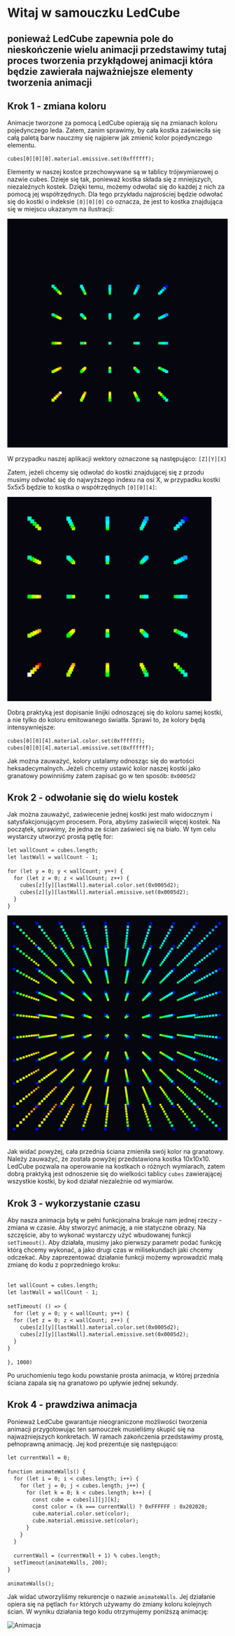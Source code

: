 # Witaj w samouczku LedCube

## ponieważ LedCube zapewnia pole do nieskończenie wielu animacji przedstawimy tutaj proces tworzenia przykłądowej animacji która będzie zawierała najważniejsze elementy tworzenia animacji

## Krok 1 - zmiana koloru

Animacje tworzone za pomocą LedCube opierają się na zmianach koloru pojedynczego leda. Zatem, zanim sprawimy, by cała kostka zaświeciła się całą paletą barw nauczmy się najpierw jak zmienić kolor pojedynczego elementu.

```
cubes[0][0][0].material.emissive.set(0xffffff); 
```

Elementy w naszej kostce przechowywane są w tablicy trójwymiarowej o nazwie cubes. Dzieje się tak, ponieważ kostka składa się z mniejszych, niezależnych kostek. Dzięki temu, możemy odwołać   się do każdej z nich za pomocą jej współrzędnych. Dla tego przykładu najprościej będzie odwołać się do kostki o indeksie `[0][0][0]` co oznacza, że jest to kostka znajdująca się w miejscu ukazanym na ilustracji:

![Ilustracja](screens/cubewhiteback.png)

W przypadku naszej aplikacji wektory oznaczone są następująco: `[Z][Y][X]`

Zatem, jeżeli chcemy się odwołać do kostki znajdującej się z przodu musimy odwołać się do najwyższego indexu na osi X, w przypadku kostki 5x5x5 będzie to kostka o współrzędnych `[0][0][4]`:

![Ilustracja](screens/cubewhitefront.png)

Dobrą praktyką jest dopisanie linijki odnoszącej się do koloru samej kostki, a nie tylko do koloru emitowanego światła. Sprawi to, że kolory będą intensywniejsze:

```
cubes[0][0][4].material.color.set(0xffffff);
cubes[0][0][4].material.emissive.set(0xffffff); 
```

Jak można zauważyć, kolory ustalamy odnosząc się do wartości heksadecymalnych. Jeżeli chcemy ustawić kolor naszej kostki jako granatowy powinniśmy zatem zapisać go w ten sposób: `0x0005d2`

## Krok 2 - odwołanie się do wielu kostek

Jak można zauważyć, zaświecenie jednej kostki jest mało widocznym i satysfakcjonującym procesem. Pora, abyśmy zaświecili więcej kostek. Na początek, sprawimy, że jedna ze ścian zaświeci się na biało. W tym celu wystarczy utworzyć prostą pętlę for:

```
let wallCount = cubes.length;
let lastWall = wallCount - 1;

for (let y = 0; y < wallCount; y++) {
  for (let z = 0; z < wallCount; z++) {
    cubes[z][y][lastWall].material.color.set(0x0005d2);
    cubes[z][y][lastWall].material.emissive.set(0x0005d2); 
  }
}
```

![ilustracja](screens/cubeBlueFront.png)

Jak widać powyżej, cała przednia ściana zmieniła swój kolor na granatowy. Należy zauważyć, że została powyżej przedstawiona kostka 10x10x10. LedCube pozwala na operowanie na kostkach o różnych wymiarach, zatem dobrą praktyką jest odnoszenie się do wielkości tablicy `cubes` zawierającej wszystkie kostki, by kod działał niezależnie od wymiarów.

## Krok 3 - wykorzystanie czasu

Aby nasza animacja byłą w pełni funkcjonalna brakuje nam jednej rzeczy - zmiana w czasie. Aby stworzyć animację, a nie statyczne obrazy. Na szczęście, aby to wykonać wystarczy użyć wbudowanej funkcji `setTimeout()`. Aby działała, musimy jako pierwszy parametr podać funkcję którą chcemy wykonać, a jako drugi czas w milisekundach jaki chcemy odczekać. Aby zaprezentować działanie funkcji możemy wprowadzić małą zmianę do kodu z poprzedniego kroku:

```

let wallCount = cubes.length;
let lastWall = wallCount - 1;

setTimeout( () => {
  for (let y = 0; y < wallCount; y++) {
  for (let z = 0; z < wallCount; z++) {
    cubes[z][y][lastWall].material.color.set(0x0005d2);
    cubes[z][y][lastWall].material.emissive.set(0x0005d2); 
  }
}

}, 1000)
```

Po uruchomieniu tego kodu powstanie prosta animacja, w której przednia ściana zapala się na granatowo po upływie jednej sekundy.

## Krok 4 - prawdziwa animacja

Ponieważ LedCube gwarantuje nieograniczone możliwości tworzenia animacji przygotowując ten samouczek musieliśmy skupić się na najważniejszych konkretach. W ramach zakończenia przedstawimy prostą, pełnoprawną animację. Jej kod prezentuje się następująco:

```
let currentWall = 0;

function animateWalls() {
  for (let i = 0; i < cubes.length; i++) {
    for (let j = 0; j < cubes.length; j++) {
      for (let k = 0; k < cubes.length; k++) {
        const cube = cubes[i][j][k];
        const color = (k === currentWall) ? 0xFFFFFF : 0x202020;
        cube.material.color.set(color);
        cube.material.emissive.set(color);
      }
    }
  }

  currentWall = (currentWall + 1) % cubes.length; 
  setTimeout(animateWalls, 200); 
}

animateWalls();
```

Jak widać utworzyliśmy rekurencje o nazwie `animateWalls`. Jej działanie opiera się na pętlach `for` których używamy do zmiany koloru kolejnych ścian. W wyniku działania tego kodu otrzymujemy poniższą animację:

![Animacja](screens/LedGIf.gif)
